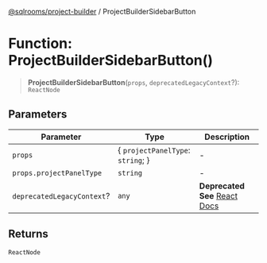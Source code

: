 [@sqlrooms/project-builder](../index.md) / ProjectBuilderSidebarButton

# Function: ProjectBuilderSidebarButton()

> **ProjectBuilderSidebarButton**(`props`, `deprecatedLegacyContext`?): `ReactNode`

## Parameters

| Parameter | Type | Description |
| ------ | ------ | ------ |
| `props` | \{ `projectPanelType`: `string`; \} | - |
| `props.projectPanelType` | `string` | - |
| `deprecatedLegacyContext`? | `any` | **Deprecated** **See** [React Docs](https://legacy.reactjs.org/docs/legacy-context.html#referencing-context-in-lifecycle-methods) |

## Returns

`ReactNode`
